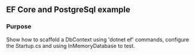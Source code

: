 ## EF Core and PostgreSql example
### Purpose
Show how to scaffold a DbContext using 'dotnet ef' commands, configure the Startup.cs and using InMemoryDatabase to test.


